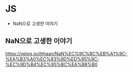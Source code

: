 # JS

- NaN으로 고생한 이야기

## NaN으로 고생한 이야기
https://velog.io/@haan/NaN%EC%9C%BC%EB%A1%9C-%EA%B3%A0%EC%83%9D%ED%95%9C-%EC%9D%B4%EC%95%BC%EA%B8%B0
